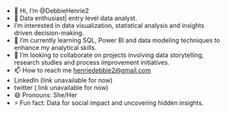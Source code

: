 - 👋 Hi, I’m @DebbieHenrie2
- 👀 Data enthusiast| entry level data analyst.
- I’m interested in data visualization, statistical analysis and insights driven decision-making.
- 🌱 I’m currently learning SQL, Power BI and data modeling techniques to enhance my analytical skills.
- 💞️ I’m looking to collaborate on projects involving data storytelling, research studies and process improvement initiatives.
- 📫 How to reach me henriedebbie2@gmail.com
- LinkedIn (link unavailable for now)
- twitter ( link unavailable for now)
- 😄 Pronouns: She/Her
- ⚡ Fun fact: Data for social impact and uncovering hidden insights.

<!---
DebbieHenrie2/DebbieHenrie2 is a ✨ special ✨ repository because its `README.md` (this file) appears on your GitHub profile.
You can click the Preview link to take a look at your changes.
--->
